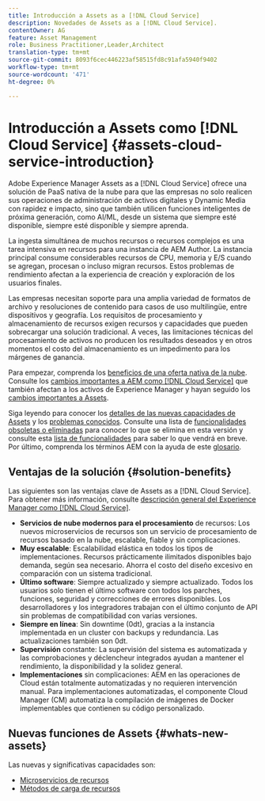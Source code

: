 ```yaml
---
title: Introducción a Assets as a [!DNL Cloud Service]
description: Novedades de Assets as a [!DNL Cloud Service].
contentOwner: AG
feature: Asset Management
role: Business Practitioner,Leader,Architect
translation-type: tm+mt
source-git-commit: 8093f6cec446223af58515fd8c91afa5940f9402
workflow-type: tm+mt
source-wordcount: '471'
ht-degree: 0%

---
```



# Introducción a Assets como [!DNL Cloud Service] {#assets-cloud-service-introduction}

<!-- Need review information from gklebus -->

Adobe Experience Manager Assets as a [!DNL Cloud Service] ofrece una solución de PaaS nativa de la nube para que las empresas no solo realicen sus operaciones de administración de activos digitales y Dynamic Media con rapidez e impacto, sino que también utilicen funciones inteligentes de próxima generación, como AI/ML, desde un sistema que siempre esté disponible, siempre esté disponible y siempre aprenda.

La ingesta simultánea de muchos recursos o recursos complejos es una tarea intensiva en recursos para una instancia de AEM Author. La instancia principal consume considerables recursos de CPU, memoria y E/S cuando se agregan, procesan o incluso migran recursos. Estos problemas de rendimiento afectan a la experiencia de creación y exploración de los usuarios finales.

Las empresas necesitan soporte para una amplia variedad de formatos de archivo y resoluciones de contenido para casos de uso multilingüe, entre dispositivos y geografía. Los requisitos de procesamiento y almacenamiento de recursos exigen recursos y capacidades que pueden sobrecargar una solución tradicional. A veces, las limitaciones técnicas del procesamiento de activos no producen los resultados deseados y en otros momentos el costo del almacenamiento es un impedimento para los márgenes de ganancia.

Para empezar, comprenda los [beneficios de una oferta nativa de la nube](#solution-benefits). Consulte los [cambios importantes a AEM como [!DNL Cloud Service]](/help/release-notes/aem-cloud-changes.md) que también afectan a los activos de Experience Manager y hayan seguido los [cambios importantes a Assets](/help/assets/assets-cloud-changes.md).

Siga leyendo para conocer los [detalles de las nuevas capacidades de Assets](#whats-new-assets) y los [problemas conocidos](/help/release-notes/known-issues.md). Consulte una lista de [funcionalidades obsoletas o eliminadas](/help/release-notes/deprecated-removed-features.md) para conocer lo que se elimina en esta versión y consulte esta [lista de funcionalidades](/help/release-notes/known-issues.md#upcoming-assets-capabilities) para saber lo que vendrá en breve. Por último, comprenda los términos AEM con la ayuda de este [glosario](/help/overview/terminology.md).

## Ventajas de la solución {#solution-benefits}

Las siguientes son las ventajas clave de Assets as a [!DNL Cloud Service]. Para obtener más información, consulte [descripción general del Experience Manager como [!DNL Cloud Service]](/help/overview/introduction.md).

* **Servicios de nube modernos para el procesamiento** de recursos: Los nuevos microservicios de recursos son un servicio de procesamiento de recursos basado en la nube, escalable, fiable y sin complicaciones.
* **Muy escalable**: Escalabilidad elástica en todos los tipos de implementaciones. Recursos prácticamente ilimitados disponibles bajo demanda, según sea necesario. Ahorra el costo del diseño excesivo en comparación con un sistema tradicional.
* **Último software**: Siempre actualizado y siempre actualizado. Todos los usuarios solo tienen el último software con todos los parches, funciones, seguridad y correcciones de errores disponibles. Los desarrolladores y los integradores trabajan con el último conjunto de API sin problemas de compatibilidad con varias versiones.
* **Siempre en línea**: Sin downtime (0dt), gracias a la instancia implementada en un cluster con backups y redundancia. Las actualizaciones también son 0dt.
* **Supervisión** constante: La supervisión del sistema es automatizada y las comprobaciones y déclencheur integrados ayudan a mantener el rendimiento, la disponibilidad y la solidez general.
* **Implementaciones** sin complicaciones: AEM en las operaciones de Cloud están totalmente automatizadas y no requieren intervención manual. Para implementaciones automatizadas, el componente Cloud Manager (CM) automatiza la compilación de imágenes de Docker implementables que contienen su código personalizado.

## Nuevas funciones de Assets {#whats-new-assets}

Las nuevas y significativas capacidades son:

* [Microservicios de recursos](/help/assets/asset-microservices-overview.md)
* [Métodos de carga de recursos](/help/assets/add-assets.md)
